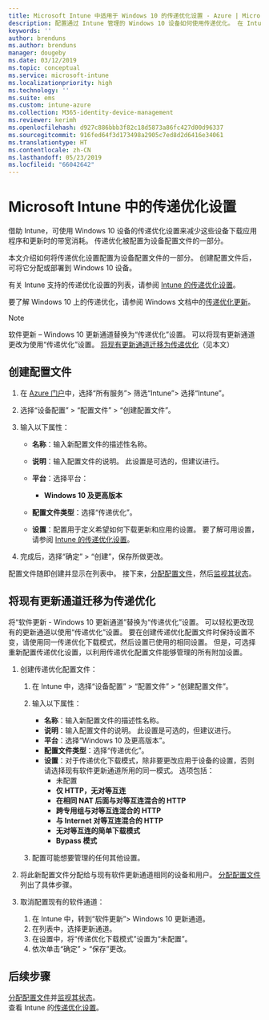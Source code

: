 ```yaml
---
title: Microsoft Intune 中适用于 Windows 10 的传递优化设置 - Azure | Microsoft Docs
description: 配置通过 Intune 管理的 Windows 10 设备如何使用传递优化。 在 Intune 中，创建设备配置文件以从 Internet 安装更新。 此外，请参阅如何使用传递优化配置文件替换现有的更新通道。
keywords: ''
author: brenduns
ms.author: brenduns
manager: dougeby
ms.date: 03/12/2019
ms.topic: conceptual
ms.service: microsoft-intune
ms.localizationpriority: high
ms.technology: ''
ms.suite: ems
ms.custom: intune-azure
ms.collection: M365-identity-device-management
ms.reviewer: kerimh
ms.openlocfilehash: d927c886bbb3f82c18d5873a86fc427d00d96337
ms.sourcegitcommit: 916fed64f3d173498a2905c7ed8d2d6416e34061
ms.translationtype: HT
ms.contentlocale: zh-CN
ms.lasthandoff: 05/23/2019
ms.locfileid: "66042642"
---
```

# <a name="delivery-optimization-settings-in-microsoft-intune"></a>Microsoft Intune 中的传递优化设置

借助 Intune，可使用 Windows 10 设备的传递优化设置来减少这些设备下载应用程序和更新时的带宽消耗。 传递优化被配置为设备配置文件的一部分。  

本文介绍如何将传递优化设置配置为设备配置文件的一部分。 创建配置文件后，可将它分配或部署到 Windows 10 设备。 

有关 Intune 支持的传递优化设置的列表，请参阅 [Intune 的传递优化设置](delivery-optimization-settings.md)。  

要了解 Windows 10 上的传递优化，请参阅 Windows 文档中的[传递优化更新](https://docs.microsoft.com/windows/deployment/update/waas-delivery-optimization)。  


> [!NOTE]
> 软件更新 – Windows 10 更新通道替换为“传递优化”设置。 可以将现有更新通道更改为使用“传递优化”设置。 [将现有更新通道迁移为传递优化](#move-existing-update-rings-to-delivery-optimization)（见本文） 
## <a name="create-the-profile"></a>创建配置文件

1. 在 [Azure 门户](https://portal.azure.com)中，选择“所有服务”> 筛选“Intune”> 选择“Intune”。

2. 选择“设备配置” > “配置文件” > “创建配置文件”。

3. 输入以下属性：

    - **名称**：输入新配置文件的描述性名称。
    - **说明**：输入配置文件的说明。 此设置是可选的，但建议进行。
    - **平台**：选择平台：  

        - **Windows 10 及更高版本**

    - **配置文件类型**：选择“传递优化”。
    - **设置**：配置用于定义希望如何下载更新和应用的设置。 要了解可用设置，请参阅 [Intune 的传递优化设置](delivery-optimization-settings.md)。

4. 完成后，选择“确定” > “创建”，保存所做更改。

配置文件随即创建并显示在列表中。 接下来，[分配配置文件](device-profile-assign.md)，然后[监视其状态](device-profile-monitor.md)。

## <a name="move-existing-update-rings-to-delivery-optimization"></a>将现有更新通道迁移为传递优化

将“软件更新 - Windows 10 更新通道”替换为“传递优化”设置。 可以轻松更改现有的更新通道以使用“传递优化”设置。 要在创建传递优化配置文件时保持设置不变，请使用同一传递优化下载模式，然后设置已使用的相同设置。 但是，可选择重新配置传递优化设置，以利用传递优化配置文件能够管理的所有附加设置。

1. 创建传递优化配置文件：

    1. 在 Intune 中，选择“设备配置” > “配置文件” > “创建配置文件”。
    2. 输入以下属性：

        - **名称**：输入新配置文件的描述性名称。
        - **说明**：输入配置文件的说明。 此设置是可选的，但建议进行。
        - **平台**：选择“Windows 10 及更高版本”。
        - **配置文件类型**：选择“传递优化”。
        - **设置**：对于传递优化下载模式，除非要更改应用于设备的设置，否则请选择现有软件更新通道所用的同一模式。 选项包括：
            - 未配置
            - **仅 HTTP，无对等互连**
            - **在相同 NAT 后面与对等互连混合的 HTTP**
            - **跨专用组与对等互连混合的 HTTP**
            - **与 Internet 对等互连混合的 HTTP**
            - **无对等互连的简单下载模式**
            - **Bypass 模式**
    3. 配置可能想要管理的任何其他设置。
1. 将此新配置文件分配给与现有软件更新通道相同的设备和用户。 [分配配置文件](device-profile-assign.md)列出了具体步骤。

3. 取消配置现有的软件通道：
    1. 在 Intune 中，转到“软件更新”> Windows 10 更新通道。
    2. 在列表中，选择更新通道。
    3. 在设置中，将“传递优化下载模式”设置为“未配置”。
    4. 依次单击“确定” > “保存”更改。

## <a name="next-steps"></a>后续步骤

[分配配置文件](device-profile-assign.md)并[监视其状态](device-profile-monitor.md)。  
查看 Intune 的[传递优化设置](delivery-optimization-settings.md)。
